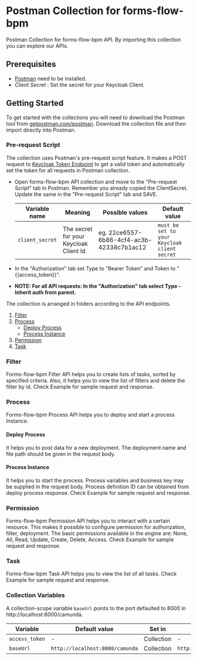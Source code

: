 
# Postman Collection for forms-flow-bpm

Postman Collection for forms-flow-bpm API. By importing this collection you can explore our APIs.

## Prerequisites

* [Postman](https://www.getpostman.com/) need to be installed.
* *Client Secret* :  Set the secret for your Keycloak Client.

## Getting Started

To get started with the collections you will need to download the Postman tool from [getpostman.com/postman](https://www.getpostman.com/postman). Download the collection file and then import directly into Postman.

### Pre-request Script

The collection uses Postman's pre-request script feature. It makes a POST request to [Keycloak Token Endpoint](http://localhost:8080/auth/realms/forms-flow-ai/protocol/openid-connect/token) to get a valid token and automatically set the token for all requests in Postman collection.
* Open forms-flow-bpm API collection and move to the "Pre-request Script" tab in Postman. Remember you already copied the ClientSecret. Update the same in the "Pre-request Script" tab and SAVE.

  Variable name | Meaning | Possible values | Default value |
  --- | --- | --- | ---
  `client_secret` |The secret for your Keycloak Client Id|eg. 22ce6557-6b86-4cf4-ac3b-42338c7b1ac12|`must be set to your Keycloak client secret` 

* In the "Authorization" tab set Type to "Bearer Token" and Token to "{{access_token}}". 
* **NOTE: For all API requests: In the "Authorization" tab select Type - Inherit auth from parent.**

The collection is arranged in folders according to the API endpoints.

1. [Filter](#filter)
2. [Process](#process)
   - [Deploy Process](#deploy-process)
   - [Process Instance](#process-instance)
3. [Permission](#permission)
4. [Task](#task)

### Filter

Forms-flow-bpm Filter API helps you to create lists of tasks, sorted by specified criteria. Also, it helps you to view the list of filters and delete the filter by id. Check Example for sample request and response.

### Process

Forms-flow-bpm Process API helps you to deploy and start a process Instance.

#### Deploy Process

 It helps you to post data for a new deployment. The deployment name and file path should be given in the request body.

#### Process Instance

It helps you to start the process. Process variables and business key may be supplied in the request body. Process definition ID can be obtained from deploy process response. Check Example for sample request and response.

### Permission

Forms-flow-bpm Permission API helps you to interact with a certain resource. This makes it possible to configure permission for authorization, filter, deployment. The basic permissions available in the engine are: None, All, Read, Update, Create, Delete, Access. Check Example for sample request and response.

### Task

Forms-flow-bpm Task API helps you to view the list of all tasks. Check Example for sample request and response.

### Collection Variables

A collection-scope variable `baseUrl` points to the port defaulted to 8000 in http://localhost:8000/camunda.

|Variable  |Default value               |Set in         |Example|
|----------|----------------------------|---------------|-----------------|
|`access_token` |           -               |Collection    |   -   |
|`baseUrl`|`http://localhost:8000/camunda` |Collection     |`http://localhost:8000/camunda`|









